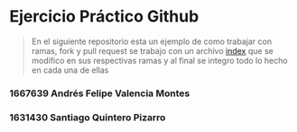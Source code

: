 # Ejercicio Práctico Github

> En el siguiente repositorio esta un ejemplo de como trabajar con ramas, fork y pull request
se trabajo con un archivo [index](https://github.com/Afelipe1599/ValenciaQuintero_DSII_2019_2/blob/master/index.html) que se modifico en sus respectivas ramas y al final se integro todo lo hecho en cada una de ellas 

### 1667639 Andrés Felipe Valencia Montes
### 1631430 Santiago Quintero Pizarro
